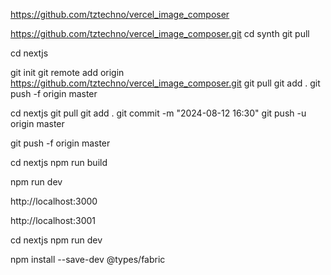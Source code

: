 https://github.com/tztechno/vercel_image_composer

https://github.com/tztechno/vercel_image_composer.git
cd synth
git pull


cd nextjs

git init
git remote add origin https://github.com/tztechno/vercel_image_composer.git
git pull 
git add .
git push -f origin master


cd nextjs
git pull
git add .
git commit -m "2024-08-12 16:30"
git push -u origin master

git push -f origin master

cd nextjs
npm run build

npm run dev

http://localhost:3000

http://localhost:3001


cd nextjs
npm run dev

npm install --save-dev @types/fabric


